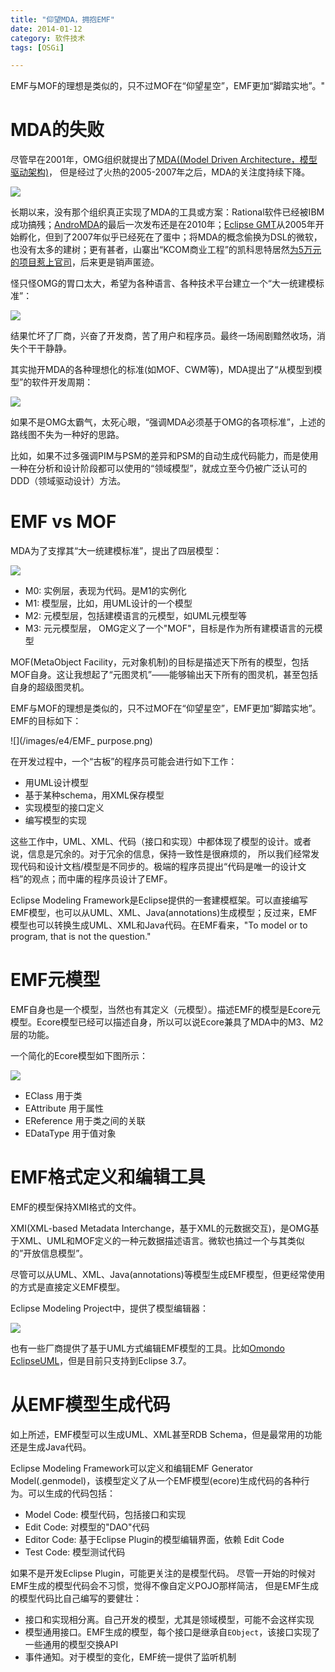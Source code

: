 ```yaml
---
title: "仰望MDA，拥抱EMF"
date: 2014-01-12
category: 软件技术
tags: [OSGi]

---
```

EMF与MOF的理想是类似的，只不过MOF在“仰望星空”，EMF更加“脚踏实地”。"

<!--more-->

# MDA的失败

尽管早在2001年，OMG组织就提出了[MDA((Model Driven Architecture，模型驱动架构)](http://www.omg.org/mda/)，
但是经过了火热的2005-2007年之后，MDA的关注度持续下降。

![](/images/e4/MDA_in_googletrends.png)

长期以来，没有那个组织真正实现了MDA的工具或方案：Rational软件已经被IBM成功搞残；[AndroMDA](http://www.andromda.org/news.html)的最后一次发布还是在2010年；[Eclipse GMT](http://www.eclipse.org/gmt/)从2005年开始孵化，但到了2007年似乎已经死在了蛋中；将MDA的概念偷换为DSL的微软，也没有太多的建树；更有甚者，山寨出“KCOM商业工程”的凯科思特居然[为5万元的项目惹上官司](http://www.110.com/panli/panli_122041.html)，后来更是销声匿迹。

怪只怪OMG的胃口太大，希望为各种语言、各种技术平台建立一个“大一统建模标准”：

![](http://www.omg.org/mda/mda_audio/mda_rollovers/mda_left_new2.gif)

结果忙坏了厂商，兴奋了开发商，苦了用户和程序员。最终一场闹剧黯然收场，消失个干干静静。

其实抛开MDA的各种理想化的标准(如MOF、CWM等)，MDA提出了“从模型到模型”的软件开发周期：

![](/images/e4/MDA_lifecycle.jpg)


如果不是OMG太霸气，太死心眼，“强调MDA必须基于OMG的各项标准”，上述的路线图不失为一种好的思路。

比如，如果不过多强调PIM与PSM的差异和PSM的自动生成代码能力，而是使用一种在分析和设计阶段都可以使用的“领域模型”，就成立至今仍被广泛认可的DDD（领域驱动设计）方法。


# EMF vs MOF

MDA为了支撑其“大一统建模标准”，提出了四层模型：

![](/images/e4/MDA_4_layers.png)

- M0: 实例层，表现为代码。是M1的实例化
- M1: 模型层，比如，用UML设计的一个模型
- M2: 元模型层，包括建模语言的元模型，如UML元模型等
- M3: 元元模型层， OMG定义了一个"MOF"，目标是作为所有建模语言的元模型

MOF(MetaObject Facility，元对象机制)的目标是描述天下所有的模型，包括MOF自身。这让我想起了“元图灵机”——能够输出天下所有的图灵机，甚至包括自身的超级图灵机。

EMF与MOF的理想是类似的，只不过MOF在“仰望星空”，EMF更加“脚踏实地”。EMF的目标如下：

![](/images/e4/EMF_ purpose.png)

在开发过程中，一个“古板”的程序员可能会进行如下工作：

- 用UML设计模型
- 基于某种schema，用XML保存模型
- 实现模型的接口定义
- 编写模型的实现

这些工作中，UML、XML、代码（接口和实现）中都体现了模型的设计。或者说，信息是冗余的。对于冗余的信息，保持一致性是很麻烦的，
所以我们经常发现代码和设计文档/模型是不同步的。极端的程序员提出“代码是唯一的设计文档”的观点；而中庸的程序员设计了EMF。


Eclipse Modeling Framework是Eclipse提供的一套建模框架。可以直接编写EMF模型，也可以从UML、XML、Java(annotations)生成模型；反过来，EMF模型也可以转换生成UML、XML和Java代码。在EMF看来，"To model or to program, that is not the question."

# EMF元模型

EMF自身也是一个模型，当然也有其定义（元模型）。描述EMF的模型是Ecore元模型。Ecore模型已经可以描述自身，所以可以说Ecore兼具了MDA中的M3、M2层的功能。


一个简化的Ecore模型如下图所示：

![](/images/e4/Ecore.png)



- EClass 	用于类
- EAttribute 用于属性
- EReference 用于类之间的关联
- EDataType 用于值对象


# EMF格式定义和编辑工具

EMF的模型保持XMI格式的文件。

XMI(XML-based Metadata Interchange，基于XML的元数据交互)，是OMG基于XML、UML和MOF定义的一种元数据描述语言。微软也搞过一个与其类似的”开放信息模型”。

尽管可以从UML、XML、Java(annotations)等模型生成EMF模型，但更经常使用的方式是直接定义EMF模型。

Eclipse Modeling Project中，提供了模型编辑器：

![](/images/e4/EMF_editor.png)

也有一些厂商提供了基于UML方式编辑EMF模型的工具。比如[Omondo EclipseUML]()，但是目前只支持到Eclipse 3.7。

# 从EMF模型生成代码

如上所述，EMF模型可以生成UML、XML甚至RDB Schema，但是最常用的功能还是生成Java代码。

Eclipse Modeling Framework可以定义和编辑EMF Generator Model(.genmodel)，该模型定义了从一个EMF模型(ecore)生成代码的各种行为。可以生成的代码包括：

- Model Code: 模型代码，包括接口和实现
- Edit Code: 对模型的"DAO"代码
- Editor Code: 基于Eclipse Plugin的模型编辑界面，依赖 Edit Code
- Test Code: 模型测试代码

如果不是开发Eclipse Plugin，可能更关注的是模型代码。
尽管一开始的时候对EMF生成的模型代码会不习惯，觉得不像自定义POJO那样简洁，
但是EMF生成的模型代码比自己编写的要健壮：

- 接口和实现相分离。自己开发的模型，尤其是领域模型，可能不会这样实现
- 模型通用接口。EMF生成的模型，每个接口是继承自`EObject`，该接口实现了一些通用的模型交换API
- 事件通知。对于模型的变化，EMF统一提供了监听机制







